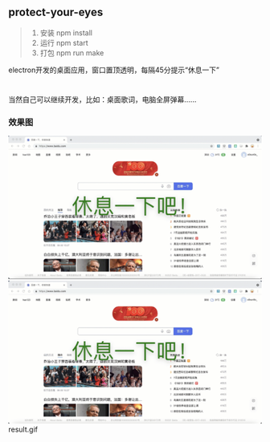 ## protect-your-eyes
>>>
>1. 安装 npm install
>2. 运行 npm start
>3. 打包 npm run make
>>>
electron开发的桌面应用，窗口置顶透明，每隔45分提示“休息一下”
#
当然自己可以继续开发，比如：桌面歌词，电脑全屏弹幕......
### 效果图
![result](./result.png) 
![效果图](https://github.com/go4it-x/protect-your-eyes/blob/main/result.gif) 
result.gif
